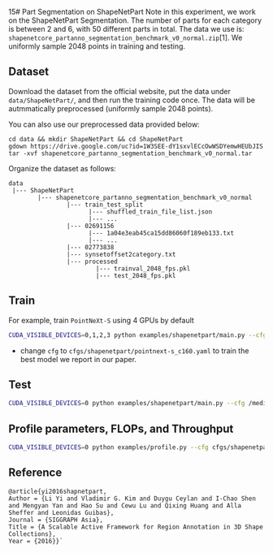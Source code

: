15# Part Segmentation on ShapeNetPart
Note in this experiment, we work on the ShapeNetPart Segmentation. The number of parts for each category is between 2 and 6, with 50 different parts in total. 
The data we use is: `shapenetcore_partanno_segmentation_benchmark_v0_normal.zip`[1]. We uniformly sample 2048 points in training and testing. 


## Dataset
Download the dataset from the official website, put the data under `data/ShapeNetPart/`, and then run the training code once. The data will be autmmatically preprocessed (uniformly sample 2048 points). 

You can also use our preprocessed data provided below:
```
cd data && mkdir ShapeNetPart && cd ShapeNetPart
gdown https://drive.google.com/uc?id=1W3SEE-dY1sxvlECcOwWSDYemwHEUbJIS
tar -xvf shapenetcore_partanno_segmentation_benchmark_v0_normal.tar
```

Organize the dataset as follows:

```
data
 |--- ShapeNetPart
        |--- shapenetcore_partanno_segmentation_benchmark_v0_normal
                |--- train_test_split
                      |--- shuffled_train_file_list.json
                      |--- ...
                |--- 02691156
                      |--- 1a04e3eab45ca15dd86060f189eb133.txt
                      |--- ...               
                |--- 02773838
                |--- synsetoffset2category.txt
                |--- processed
                        |--- trainval_2048_fps.pkl
                        |--- test_2048_fps.pkl
```

## Train
For example, train `PointNeXt-S` using 4 GPUs by default
```bash
CUDA_VISIBLE_DEVICES=0,1,2,3 python examples/shapenetpart/main.py --cfg cfgs/shapenetpart/pointnext-s.yaml
```
- change `cfg` to `cfgs/shapenetpart/pointnext-s_c160.yaml` to train the best model we report in our paper.  


## Test
```bash
CUDA_VISIBLE_DEVICES=0 python examples/shapenetpart/main.py --cfg /media/shao/244f114e-6c7c-46e5-a0bc-0dc4d7ffca95/shaoyuyuan/Code/PointNeXt/PointNeXt-master/cfgs/shapenetpart/pointnext-s_c160.yaml mode=test --pretrained_path /media/shao/244f114e-6c7c-46e5-a0bc-0dc4d7ffca95/shaoyuyuan/Code/PointNeXt/PointNeXt-master/examples/segmentation/log/shapenetpart/shapenetpart-train-pointnext-s_c160-ngpus1-seed4276-20240717-103053-Mxx3GwxP5hkdbgL8pDvyHT/checkpoint/shapenetpart-train-pointnext-s_c160-ngpus1-seed4276-20240717-103053-Mxx3GwxP5hkdbgL8pDvyHT_ckpt_best.pth
```

## Profile parameters, FLOPs, and Throughput
```bash
CUDA_VISIBLE_DEVICES=0 python examples/profile.py --cfg cfgs/shapenetpart/pointnext-s.yaml batch_size=64 num_points=2048 timing=True flops=True
```

## Reference
```
@article{yi2016shapnetpart,
Author = {Li Yi and Vladimir G. Kim and Duygu Ceylan and I-Chao Shen and Mengyan Yan and Hao Su and Cewu Lu and Qixing Huang and Alla Sheffer and Leonidas Guibas},
Journal = {SIGGRAPH Asia},
Title = {A Scalable Active Framework for Region Annotation in 3D Shape Collections},
Year = {2016}}`
```
